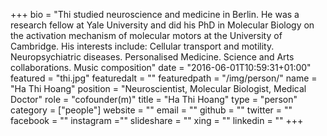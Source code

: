+++
bio = "Thi studied neuroscience and medicine in Berlin. He was a research fellow at Yale University and did his PhD in Molecular Biology on the activation mechanism of molecular motors at the University of Cambridge. His interests include: Cellular transport and motility. Neuropsychiatric diseases. Personalised Medicine. Science and Arts collaborations. Music composition"
date = "2016-06-01T10:59:31+01:00"
featured = "thi.jpg"
featuredalt = ""
featuredpath = "/img/person/"
name = "Ha Thi Hoang"
position = "Neuroscientist, Molecular Biologist, Medical Doctor"
role = "cofounder(m)"
title = "Ha Thi Hoang"
type = "person"
category = ["people"]
website = ""
email = ""
github = ""
twitter = ""
facebook = ""
instagram =""
slideshare = ""
xing = ""
linkedin = ""
+++
